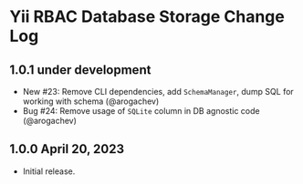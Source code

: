 # Yii RBAC Database Storage Change Log

## 1.0.1 under development

- New #23: Remove CLI dependencies, add `SchemaManager`, dump SQL for working with schema (@arogachev) 
- Bug #24: Remove usage of `SQLite` column in DB agnostic code (@arogachev)

## 1.0.0 April 20, 2023

- Initial release.
